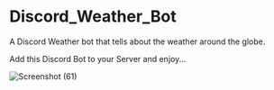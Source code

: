 # Discord_Weather_Bot
A Discord Weather bot that tells about the weather around the globe.

Add this Discord Bot to your Server and enjoy...

![Screenshot (61)](https://github.com/Sahil-Upadhyay/Discord_Weather_Bot/assets/67515591/9199ec8e-afa7-4fb6-813d-278f93956573)
